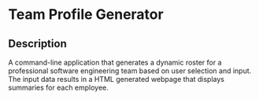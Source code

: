 # Team Profile Generator

## Description

A command-line application that generates a dynamic roster for a professional software engineering team based on user selection and input. The input data results in a HTML generated webpage that displays summaries for each employee.
